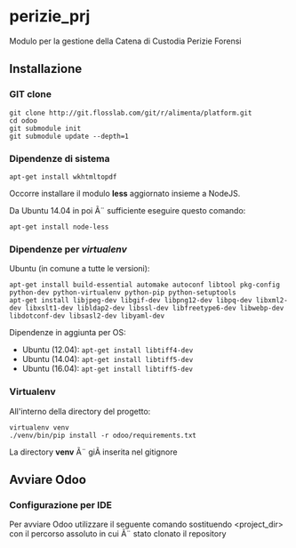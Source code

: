 # perizie_prj
Modulo per la gestione della Catena di Custodia Perizie Forensi

## Installazione

### GIT clone

```
git clone http://git.flosslab.com/git/r/alimenta/platform.git
cd odoo
git submodule init
git submodule update --depth=1
```

### Dipendenze di sistema

```
apt-get install wkhtmltopdf
```

Occorre installare il modulo **less** aggiornato insieme a NodeJS.

Da Ubuntu 14.04 in poi Ã¨ sufficiente eseguire questo comando: 

```
apt-get install node-less
```

### Dipendenze per **_**virtualenv**_**

Ubuntu (in comune a tutte le versioni):

```
apt-get install build-essential automake autoconf libtool pkg-config python-dev python-virtualenv python-pip python-setuptools
apt-get install libjpeg-dev libgif-dev libpng12-dev libpq-dev libxml2-dev libxslt1-dev libldap2-dev libssl-dev libfreetype6-dev libwebp-dev libdotconf-dev libsasl2-dev libyaml-dev
```

Dipendenze in aggiunta per OS:
- Ubuntu (12.04): `apt-get install libtiff4-dev`
- Ubuntu (14.04): `apt-get install libtiff5-dev`
- Ubuntu (16.04): `apt-get install libtiff5-dev`

### Virtualenv

All'interno della directory del progetto:

```
virtualenv venv
./venv/bin/pip install -r odoo/requirements.txt 
```

La directory **venv** Ã¨ giÃ  inserita nel gitignore 

## Avviare Odoo

### Configurazione per IDE

Per avviare Odoo utilizzare il seguente comando sostituendo <project_dir> con il percorso assoluto in cui Ã¨ stato clonato il repository

